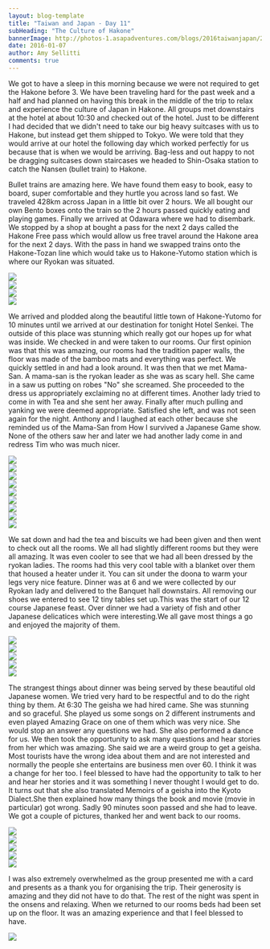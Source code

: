 ```yaml
---
layout: blog-template
title: "Taiwan and Japan - Day 11"
subHeading: "The Culture of Hakone"
bannerImage: http://photos-1.asapadventures.com/blogs/2016taiwanjapan/2016-01-07/IMG_3674.jpg_compressed.JPEG
date: 2016-01-07
author: Amy Sellitti
comments: true
---
```


We got to have a sleep in this morning because we were not required to get the Hakone before 3. We have been traveling hard for the past week and a half and had planned on having this break in the middle of the trip to relax and experience the culture of Japan in Hakone. All groups met downstairs at the hotel at about 10:30 and checked out of the hotel. Just to be different I had decided that we didn't need to take our big heavy suitcases with us to Hakone, but instead get them shipped to Tokyo. We were told that they would arrive at our hotel the following day which worked perfectly for us because that is when we would be arriving. Bag-less and out happy to not be dragging suitcases down staircases we headed to Shin-Osaka station to catch the Nansen (bullet train) to Hakone.

Bullet trains are amazing here. We have found them easy to book, easy to board, super comfortable and they hurtle you across land so fast. We traveled 428km across Japan in a little bit over 2 hours. We all bought our own Bento boxes onto the train so the 2 hours passed quickly eating and playing games. Finally we arrived at Odawara where we had to disembark. We stopped by a shop at bought a pass for the next 2 days called the Hakone Free pass which would allow us free travel around the Hakone area for the next 2 days. With the pass in hand we swapped trains onto the Hakone-Tozan line which would take us to Hakone-Yutomo station which is where our Ryokan was situated.

<div class="center-image"><img src="http://photos-1.asapadventures.com/blogs/2016taiwanjapan/2016-01-07/IMG_0452.jpg_compressed.JPEG" /></div>
<div class="center-image"><img src="http://photos-1.asapadventures.com/blogs/2016taiwanjapan/2016-01-07/IMG_20160107_121758.jpg_compressed.JPEG" /></div>
<div class="center-image"><img src="http://photos-1.asapadventures.com/blogs/2016taiwanjapan/2016-01-07/20160107_121620.jpg_compressed.JPEG" /></div>
<div class="center-image"><img src="http://photos-1.asapadventures.com/blogs/2016taiwanjapan/2016-01-07/IMG_3598.JPG_compressed.JPEG" /></div>

We arrived and plodded along the beautiful little town of Hakone-Yutomo for 10 minutes until we arrived at our destination for tonight Hotel Senkei. The outside of this place was stunning which really got our hopes up for what was inside. We checked in and were taken to our rooms. Our first opinion was that this was amazing, our rooms had the tradition paper walls, the floor was made of the bamboo mats and everything was perfect. We quickly settled in and had a look around. It was then that we met Mama-San. A mama-san is the ryokan leader as she was as scary hell. She came in a saw us putting on robes "No" she screamed. She proceeded to the dress us appropriately exclaiming no at different times. Another lady tried to come in with Tea and she sent her away. Finally after much pulling and yanking we were deemed appropriate. Satisfied she left, and was not seen again for the night. Anthony and I laughed at each other because she reminded us of the Mama-San from How I survived a Japanese Game show. None of the others saw her and later we had another lady come in and redress Tim who was much nicer.

<div class="center-image"><img src="http://photos-1.asapadventures.com/blogs/2016taiwanjapan/2016-01-07/IMG_3604.JPG_compressed.JPEG" /></div>
<div class="center-image"><img src="http://photos-1.asapadventures.com/blogs/2016taiwanjapan/2016-01-07/IMG_3612.JPG_compressed.JPEG" /></div>
<div class="center-image"><img src="http://photos-1.asapadventures.com/blogs/2016taiwanjapan/2016-01-07/IMG_3613.JPG_compressed.JPEG" /></div>
<div class="center-image"><img src="http://photos-1.asapadventures.com/blogs/2016taiwanjapan/2016-01-07/IMG_3614.JPG_compressed.JPEG" /></div>
<div class="center-image"><img src="http://photos-1.asapadventures.com/blogs/2016taiwanjapan/2016-01-07/IMG_3619.JPG_compressed.JPEG" /></div>
<div class="center-image"><img src="http://photos-1.asapadventures.com/blogs/2016taiwanjapan/2016-01-07/IMG_3628.JPG_compressed.JPEG" /></div>
<div class="center-image"><img src="http://photos-1.asapadventures.com/blogs/2016taiwanjapan/2016-01-07/IMG_3631.JPG_compressed.JPEG" /></div>
<div class="center-image"><img src="http://photos-1.asapadventures.com/blogs/2016taiwanjapan/2016-01-07/IMG_3632.JPG_compressed.JPEG" /></div>
<div class="center-image"><img src="http://photos-1.asapadventures.com/blogs/2016taiwanjapan/2016-01-07/IMG_3634.JPG_compressed.JPEG" /></div>

We sat down and had the tea and biscuits we had been given and then went to check out all the rooms. We all had slightly different rooms but they were all amazing. It was even cooler to see that we had all been dressed by the ryokan ladies. The rooms had this very cool table with a blanket over them that housed a heater under it. You can sit under the doona to warm your legs very nice feature. Dinner was at 6 and we were collected by our Ryokan lady and delivered to the Banquet hall downstairs. All removing our shoes we entered to see 12 tiny tables set up.This was the start of our 12 course Japanese feast. Over dinner we had a variety of fish and other Japanese delicatices which were interesting.We all gave most things a go and enjoyed the majority of them.

<div class="center-image"><img src="http://photos-1.asapadventures.com/blogs/2016taiwanjapan/2016-01-07/IMG_3648.JPG_compressed.JPEG" /></div>
<div class="center-image"><img src="http://photos-1.asapadventures.com/blogs/2016taiwanjapan/2016-01-07/IMG_3651.JPG_compressed.JPEG" /></div>
<div class="center-image"><img src="http://photos-1.asapadventures.com/blogs/2016taiwanjapan/2016-01-07/IMG_3653.JPG_compressed.JPEG" /></div>
<div class="center-image"><img src="http://photos-1.asapadventures.com/blogs/2016taiwanjapan/2016-01-07/20160107_175901.jpg_compressed.JPEG" /></div>
<div class="center-image"><img src="http://photos-1.asapadventures.com/blogs/2016taiwanjapan/2016-01-07/20160107_182724.jpg_compressed.JPEG" /></div>

The strangest things about dinner was being served by these beautiful old Japanese women. We tried very hard to be respectful and to do the right thing by them. At 6:30 The geisha we had hired came. She was stunning and so graceful. She played us some songs on 2 different instruments and even played Amazing Grace on one of them which was very nice. She would stop an answer any questions we had. She also performed a dance for us. We then took the opportunity to ask many questions and hear stories from her which was amazing. She said we are a weird group to get a geisha. Most tourists have the wrong idea about them and are not interested and normally the people she entertains are business men over 60. I think it was a change for her too. I feel blessed to have had the opportunity to talk to her and hear her stories and it was something I never thought I would get to do. It turns out that she also translated Memoirs of a geisha into the Kyoto Dialect.She then explained how many things the book and movie (movie in particular) got wrong. Sadly 90 minutes soon passed and she had to leave. We got a couple of pictures, thanked her and went back to our rooms.

<div class="center-image"><img src="http://photos-1.asapadventures.com/blogs/2016taiwanjapan/2016-01-07/IMG_3660.jpg_compressed.JPEG" /></div>
<div class="center-image"><img src="http://photos-1.asapadventures.com/blogs/2016taiwanjapan/2016-01-07/IMG_3674.jpg_compressed.JPEG" /></div>
<div class="center-image"><img src="http://photos-1.asapadventures.com/blogs/2016taiwanjapan/2016-01-07/IMG_3686.jpg_compressed.JPEG" /></div>
<div class="center-image"><img src="http://photos-1.asapadventures.com/blogs/2016taiwanjapan/2016-01-07/IMG_3697.jpg_compressed.JPEG" /></div>
<div class="center-image"><img src="http://photos-1.asapadventures.com/blogs/2016taiwanjapan/2016-01-07/IMG_3699.JPG_compressed.JPEG" /></div>

I was also extremely overwhelmed as the group presented me with a card and presents as a thank you for organising the trip. Their generosity is amazing and they did not have to do that. The rest of the night was spent in the onsens and relaxing. When we returned to our rooms beds had been set up on the floor. It was an amazing experience and that I feel blessed to have.

<div class="center-image"><img src="http://photos-1.asapadventures.com/blogs/2016taiwanjapan/2016-01-07/IMG_20160107_201350.jpg_compressed.JPEG" /></div>
